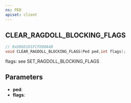 ```yaml
---
ns: PED
apiset: client
---
```

## CLEAR_RAGDOLL_BLOCKING_FLAGS

```c
// 0xD86D101FCFD00A4B
void CLEAR_RAGDOLL_BLOCKING_FLAGS(Ped ped,int flags);
```

flags: see SET_RAGDOLL_BLOCKING_FLAGS

## Parameters
* **ped**:
* **flags**: